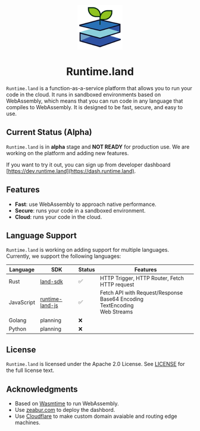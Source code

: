 <p align="center"><img src="docs/logo-v2.png" width="120" height="120"/></p>
<h1 align="center">Runtime.land</h1>

`Runtime.land` is a function-as-a-service platform that allows you to run your code in the cloud. It runs in sandboxed environments based on WebAssembly, which means that you can run code in any language that compiles to WebAssembly. It is designed to be fast, secure, and easy to use.

## Current Status (Alpha)

`Runtime.land` is in **alpha** stage and **NOT READY** for production use. We are working on the platform and adding new features. 

If you want to try it out, you can sign up from developer dashboard [https://dev.runtime.land](https://dash.runtime.land).

## Features

- **Fast**: use WebAssembly to approach native performance.
- **Secure**: runs your code in a sandboxed environment.
- **Cloud**: runs your code in the cloud.

## Language Support

`Runtime.land` is working on adding support for multiple languages. Currently, we support the following languages:

| Language | SDK | Status | Features |
| -------- | ------ | ------ | ------ |
| Rust     | [land-sdk](https://crates.io/crates/land-sdk) | ✅ | HTTP Trigger, HTTP Router, Fetch HTTP request |
| JavaScript | [runtime-land-js](https://github.com/fuxiaohei/runtime-land-js) | ✅ | Fetch API with Request/Response <br/> Base64 Encoding <br/> TextEncoding <br/> Web Streams |
| Golang | planning | ❌ | |
| Python | planning | ❌ | |

## License

`Runtime.land` is licensed under the Apache 2.0 License. See [LICENSE](LICENSE) for the full license text.

## Acknowledgments

- Based on [Wasmtime](https://wasmtime.dev/) to run WebAssembly. 
- Use [zeabur.com](https://zeabur.com/) to deploy the dashbord.
- Use [Cloudflare](https://cloudflare.com/) to make custom domain avaiable and routing edge machines.